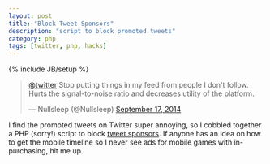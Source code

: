 ```yaml
---
layout: post
title: "Block Tweet Sponsors"
description: "script to block promoted tweets"
category: php
tags: [twitter, php, hacks]
---
```

{% include JB/setup %}

<blockquote class="twitter-tweet" lang="en"><p><a href="https://twitter.com/twitter">@twitter</a> Stop putting things in my feed from people I don&#39;t follow. Hurts the signal-to-noise ratio and decreases utility of the platform.</p>&mdash; Nullsleep (@Nullsleep) <a href="https://twitter.com/Nullsleep/status/512267449312751616">September 17, 2014</a></blockquote> <script async src="//platform.twitter.com/widgets.js" charset="utf-8"></script>

I find the promoted tweets on Twitter super annoying, so I cobbled together a PHP (sorry!) script to block [tweet sponsors](https://github.com/WIZARDISHUNGRY/block-tweet-sponsors). If anyone has an idea on how to get the mobile timeline so I never see ads for mobile games with in-purchasing, hit me up.
